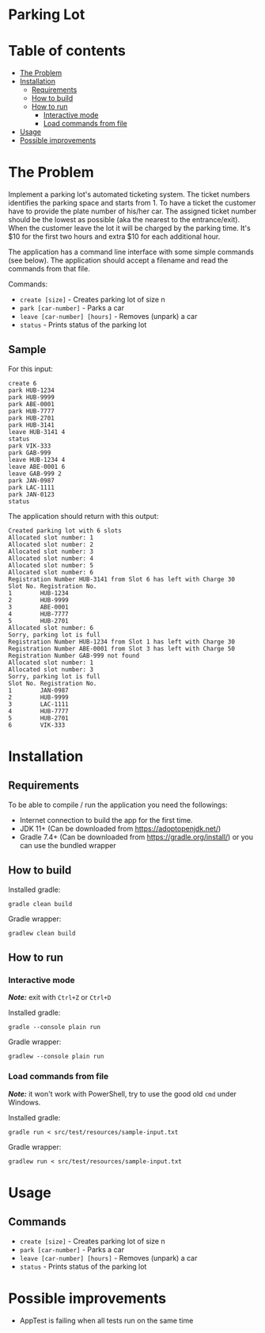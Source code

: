 Parking Lot
===========

Table of contents
=================

* [The Problem](#the-problem)
* [Installation](#installation)
  * [Requirements](#requirements)
  * [How to build](#how-to-build)
  * [How to run](#how-to-run)
    * [Interactive mode](#interactive-mode)
    * [Load commands from file](#load-commands-from-file)
* [Usage](#usage)
* [Possible improvements](#possible-improvements)

# The Problem
Implement a parking lot's automated ticketing system. The ticket numbers identifies the parking space and starts from 1.
To have a ticket the customer have to provide the plate number of his/her car. The assigned ticket number should be the
lowest as possible (aka the nearest to the entrance/exit).
When the customer leave the lot it will be charged by the parking time. It's $10 for the first two hours and extra $10
for each additional hour.

The application has a command line interface with some simple commands (see below). The application should accept a 
filename and read the commands from that file.

Commands:
* `create [size]` - Creates parking lot of size n
* `park [car-number]` - Parks a car
* `leave [car-number] [hours]` - Removes (unpark) a car
* `status` - Prints status of the parking lot

## Sample

For this input:
```text
create 6
park HUB-1234
park HUB-9999
park ABE-0001
park HUB-7777
park HUB-2701
park HUB-3141
leave HUB-3141 4
status
park VIK-333
park GAB-999
leave HUB-1234 4
leave ABE-0001 6
leave GAB-999 2
park JAN-0987
park LAC-1111
park JAN-0123
status
```

The application should return with this output:
```text
Created parking lot with 6 slots
Allocated slot number: 1
Allocated slot number: 2
Allocated slot number: 3
Allocated slot number: 4
Allocated slot number: 5
Allocated slot number: 6
Registration Number HUB-3141 from Slot 6 has left with Charge 30
Slot No. Registration No.
1        HUB-1234
2        HUB-9999
3        ABE-0001
4        HUB-7777
5        HUB-2701
Allocated slot number: 6
Sorry, parking lot is full
Registration Number HUB-1234 from Slot 1 has left with Charge 30
Registration Number ABE-0001 from Slot 3 has left with Charge 50
Registration Number GAB-999 not found
Allocated slot number: 1
Allocated slot number: 3
Sorry, parking lot is full
Slot No. Registration No.
1        JAN-0987
2        HUB-9999
3        LAC-1111
4        HUB-7777
5        HUB-2701
6        VIK-333

```

# Installation

## Requirements

To be able to compile / run the application you need the followings:
- Internet connection to build the app for the first time.
- JDK 11+ (Can be downloaded from https://adoptopenjdk.net/)
- Gradle 7.4+ (Can be downloaded from https://gradle.org/install/)
  or you can use the bundled wrapper


## How to build

Installed gradle:
```shell
gradle clean build
```

Gradle wrapper:
```shell
gradlew clean build
```


## How to run

### Interactive mode

***Note:*** exit with `Ctrl+Z` or `Ctrl+D`

Installed gradle:
```shell
gradle --console plain run
```

Gradle wrapper:
```shell
gradlew --console plain run
```


### Load commands from file

***Note:*** it won't work with PowerShell, try to use the good old `cmd` under Windows.

Installed gradle:
```shell
gradle run < src/test/resources/sample-input.txt
```

Gradle wrapper:
```shell
gradlew run < src/test/resources/sample-input.txt
```

# Usage

## Commands

* `create [size]` - Creates parking lot of size n
* `park [car-number]` - Parks a car
* `leave [car-number] [hours]` - Removes (unpark) a car
* `status` - Prints status of the parking lot


# Possible improvements
- AppTest is failing when all tests run on the same time
